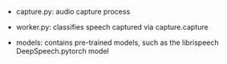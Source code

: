 
- capture.py: audio capture process
- worker.py: classifies speech captured via capture.capture

- models: contains pre-trained models, such as the librispeech
  	      DeepSpeech.pytorch model
